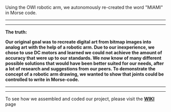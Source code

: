 Using the OWI robotic arm, we autonomously re-created the word "MIAMI" in Morse code.






---


---

**The truth:**

**Our original goal was to recreate digital art from bitmap images into analog art with the help of a robotic arm. Due to our inexperience, we chose to use DC motors and learned we could not achieve the amount of accuracy that were up to our standards. We now know of many different possible solutions that would have been better suited for our needs, after a lot of research and suggestions from our peers. To demonstrate the concept of a robotic arm drawing, we wanted to show that joints could be controlled to write in Morse-code.**

---


---


To see how we assembled and coded our project, please visit the **[WIKI](https://code.google.com/p/digital-analog-art/wiki/Introduction?tm=6)** page